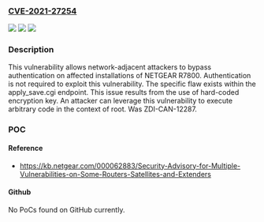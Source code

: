 ### [CVE-2021-27254](https://cve.mitre.org/cgi-bin/cvename.cgi?name=CVE-2021-27254)
![](https://img.shields.io/static/v1?label=Product&message=R7800&color=blue)
![](https://img.shields.io/static/v1?label=Version&message=firmware%20version%201.0.2.76%20&color=brightgreen)
![](https://img.shields.io/static/v1?label=Vulnerability&message=CWE-259%3A%20Use%20of%20Hard-coded%20Password&color=brightgreen)

### Description

This vulnerability allows network-adjacent attackers to bypass authentication on affected installations of NETGEAR R7800. Authentication is not required to exploit this vulnerability. The specific flaw exists within the apply_save.cgi endpoint. This issue results from the use of hard-coded encryption key. An attacker can leverage this vulnerability to execute arbitrary code in the context of root. Was ZDI-CAN-12287.

### POC

#### Reference
- https://kb.netgear.com/000062883/Security-Advisory-for-Multiple-Vulnerabilities-on-Some-Routers-Satellites-and-Extenders

#### Github
No PoCs found on GitHub currently.

